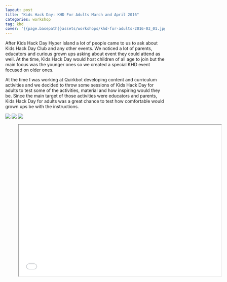 ```yaml
---
layout: post
title: "Kids Hack Day: KHD For Adults March and April 2016"
categories: workshop
tag: khd
cover: '{{page.basepath}}assets/workshops/khd-for-adults-2016-03_01.jpg'
---
```


After Kids Hack Day Hyper Island a lot of people came to us to ask about Kids Hack Day Club and any other events. We noticed a lot of parents, educators and curious grown ups asking about event they could attend as well. At the time, Kids Hack Day would host children of all age to join but the main focus was the younger ones so we created a special KHD event focused on older ones.

At the time I was working at Quirkbot developing content and curriculum activities and we decided to throw some sessions of Kids Hack Day for adults to test some of the activities, material and how inspiring would they be. Since the main target of those activities were educators and parents, Kids Hack Day for adults was a great chance to test how comfortable would grown ups be with the instructions.

![]({{page.basepath}}assets/workshops/khd-for-adults-2016-03_01.jpg)
![]({{page.basepath}}assets/workshops/khd-for-adults-2016-03_02.jpg)
![]({{page.basepath}}assets/workshops/khd-for-adults-2016-03_03.jpg)

<div class="video">
    <figure>
        <iframe width="640" height="480" src="//www.youtube.com/embed/IbrmV32dptE" allowfullscreen></iframe>
    </figure>
</div>
